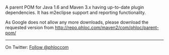 A parent POM for Java 1.6 and Maven 3.x having up-to-date plugin dependencies. It has m2eclipse support and reporting functionality.

As Google does not allow any more downloads, please download the requested version from http://repo.phloc.com/maven2/com/phloc/parent-pom/


---


On Twitter: <a href='https://twitter.com/phloccom'>Follow @phloccom</a>